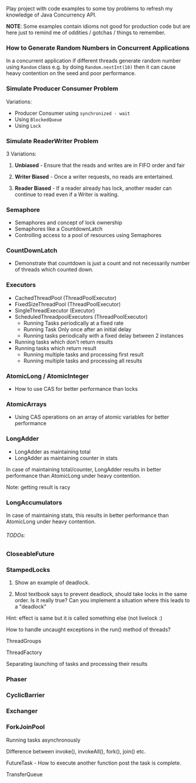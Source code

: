 Play project with code examples to some toy problems
to refresh my knowledge of Java Concurrency API. 

**NOTE**: Some examples contain idioms not good for production code but are 
here just to remind me of oddities / gotchas / things to remember.


### How to Generate Random Numbers in Concurrent Applications

In a concurrent application if different threads generate
random number using ```Random``` class e.g. by doing  ```Random.nextInt(10)```
then it can cause heavy contention on the seed and poor
performance.


### Simulate Producer Consumer Problem

Variations:
  - Producer Consumer using ```synchronized - wait```
  - Using ```BlockedQueue```
  - Using ```Lock```
  

### Simulate ReaderWriter Problem


3 Variations:

1. **Unbiased** - Ensure that the reads and writes are in FIFO order and
fair

2. **Writer Biased** - Once a writer requests, no reads are
entertained.

3. **Reader Biased** - If a reader already has lock, another
reader can continue to read even if a Writer is waiting.



### Semaphore
- Semaphores and concept of lock ownership
- Semaphores like a CountdownLatch
- Controlling access to a pool of resources using Semaphores

### CountDownLatch
- Demonstrate that countdown is just a count and not necessarily number of 
threads which counted down.

### Executors
- CachedThreadPool              (ThreadPoolExecutor)
- FixedSizeThreadPool           (ThreadPoolExecutor)
- SingleThreadExecutor          (Executor)
- ScheduledThreadpoolExecutors  (ThreadPoolExecutor)
    - Running Tasks periodically at a fixed rate
    - Running Task Only once after an initial delay
    - Running tasks periodically with a fixed delay between 2 instances 
- Running tasks which don't return results
- Running tasks which return result
    - Running multiple tasks and processing first result
    - Running multiple tasks and processing all results

### AtomicLong / AtomicInteger
- How to use CAS for better performance than locks

### AtomicArrays
- Using CAS operations on an array of atomic variables for better performance

### LongAdder
- LongAdder as maintaining total
- LongAdder as maintaining counter in stats

In case of maintaining total/counter, LongAdder results in better 
performance than AtomicLong under heavy contention. 

Note: getting result is racy 

### LongAccumulators
In case of maintaining stats, this results in better
performance than AtomicLong under heavy contention.


###### TODOs:


### CloseableFuture
### StampedLocks

1. Show an example of deadlock.

2. Most textbook says to prevent deadlock, should take 
locks in the same order. Is it really true?
Can you implement a situation where this leads to 
a "deadlock" 

Hint: effect is same but it is called something else (not livelock :)


How to handle uncaught exceptions in the run() method of threads?

ThreadGroups

ThreadFactory


Separating launching of tasks and processing their results

### Phaser
### CyclicBarrier
### Exchanger
### ForkJoinPool
Running tasks asynchronously 

Difference between invoke(), invokeAll(), fork(), join() etc.

FutureTask - How to execute another function post the task
is complete.

TransferQueue
